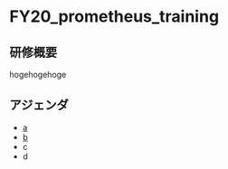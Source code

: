 # FY20_prometheus_training

## 研修概要
hogehogehoge

## アジェンダ
- [a](./README.md)
- [b](./index.html)
- c
- d
